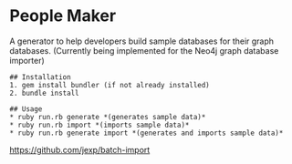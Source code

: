 # People Maker

A generator to help developers build sample databases for their graph databases.
(Currently being implemented for the Neo4j graph database importer)

	## Installation
	1. gem install bundler (if not already installed)
	2. bundle install
	
	## Usage
	* ruby run.rb generate *(generates sample data)*
	* ruby run.rb import *(imports sample data)*
	* ruby run.rb generate import *(generates and imports sample data)* 


https://github.com/jexp/batch-import

